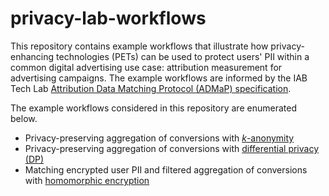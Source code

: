 # privacy-lab-workflows
This repository contains example workflows that illustrate how privacy-enhancing technologies (PETs) can be used to protect users' PII within a common digital advertising use case: attribution measurement for advertising campaigns. The example workflows are informed by the IAB Tech Lab [Attribution Data Matching Protocol (ADMaP) specification](https://iabtechlab.com/admap/).

The example workflows considered in this repository are enumerated below.

* Privacy-preserving aggregation of conversions with [*k*-anonymity](https://en.wikipedia.org/wiki/K-anonymity)
* Privacy-preserving aggregation of conversions with [differential privacy (DP)](https://en.wikipedia.org/wiki/Differential_privacy)
* Matching encrypted user PII and filtered aggregation of conversions with [homomorphic encryption](https://en.wikipedia.org/wiki/Homomorphic_encryption)
